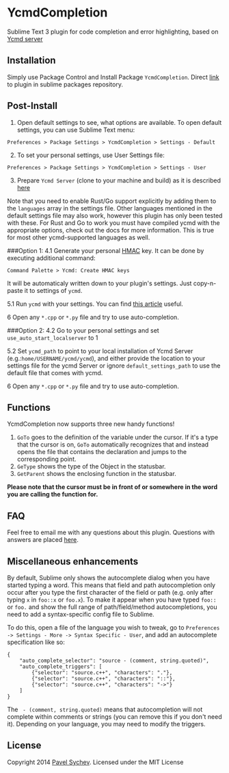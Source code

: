 YcmdCompletion
==============

Sublime Text 3 plugin for code completion and error highlighting, based on [Ycmd server](https://github.com/Valloric/ycmd)

## Installation
  Simply use Package Control and Install Package `YcmdCompletion`.
  Direct [link](https://sublime.wbond.net/packages/YcmdCompletion) to plugin in sublime packages repository.

## Post-Install

1. Open default settings to see, what options are available.
  To open default settings, you can use Sublime Text menu:

  `Preferences > Package Settings > YcmdCompletion > Settings - Default`

2. To set your personal settings, use User Settings file:

  `Preferences > Package Settings > YcmdCompletion > Settings - User`

3. Prepare `Ycmd Server` (clone to your machine and build) as it is described [here](https://github.com/Valloric/ycmd#building)

Note that you need to enable Rust/Go support explicitly by adding them to the `languages` array in the settings file. Other languages mentioned in the default settings file may also work, however this plugin has only been tested with these. For Rust and Go to work you must have compiled ycmd with the appropriate options, check out the docs for more information. This is true for most other ycmd-supported languages as well.

###Option 1:
4.1 Generate your personal [HMAC](https://github.com/Valloric/ycmd#is-hmac-auth-for-requestsresponses-really-necessary) key.
  It can be done by executing additional command:

  `Command Palette > Ycmd: Create HMAC keys`
  
  It will be automaticaly written down to your plugin's settings. Just copy-n-paste it to settings of `ycmd`.

5.1 Run `ycmd` with your settings. You can find [this article](https://github.com/Valloric/ycmd#user-level-customization) useful. 

6 Open any `*.cpp` or `*.py` file and try to use auto-completion.

###Option 2:
4.2 Go to your personal settings and set `use_auto_start_localserver` to 1

5.2 Set `ycmd_path` to point to your local installation of Ycmd Server (e.g.:`home/USERNAME/ycmd/ycmd`), and either provide the location to your settings file for the ycmd Server or ignore `default_settings_path` to use the default file that comes with ycmd.

6 Open any `*.cpp` or `*.py` file and try to use auto-completion.

## Functions

YcmdCompletion now supports three new handy functions!

1. `GoTo` goes to the definition of the variable under the cursor. If it's a type that the cursor is on, `GoTo` automatically recognizes that and instead opens the file that contains the declaration and jumps to the corresponding point.
2. `GeType` shows the type of the Object in the statusbar.
3. `GetParent` shows the enclosing function in the statusbar.

**Please note that the cursor must be in front of or somewhere in the word you are calling the function for.**

## FAQ

Feel free to email me with any questions about this plugin. Questions with answers are placed [here](https://github.com/LuckyGeck/YcmdCompletion/wiki/FAQ).

## Miscellaneous enhancements

By default, Sublime only shows the autocomplete dialog when you have started typing a word. This means that field and path autocompletion only occur after you type the first character of the field or path (e.g. only after typing `x` in `foo::x` or `foo.x`). To make it appear when you have typed `foo::` or `foo.` and show the full range of path/field/method autocompletions, you need to add a syntax-specific config file to Sublime.

To do this, open a file of the language you wish to tweak, go to `Preferences -> Settings - More -> Syntax Specific - User`, and add an autocomplete specification like so:

```
{
    "auto_complete_selector": "source - (comment, string.quoted)",
    "auto_complete_triggers": [
        {"selector": "source.c++", "characters": "."},
        {"selector": "source.c++", "characters": "::"},
        {"selector": "source.c++", "characters": "->"}
    ]
}
``` 

The ` - (comment, string.quoted)` means that autocompletion will not complete within comments or strings (you can remove this if you don't need it). Depending on your language, you may need to modify the triggers.

## License

Copyright 2014 [Pavel Sychev](pasha.sychev@gmail.com). Licensed under the MIT License
